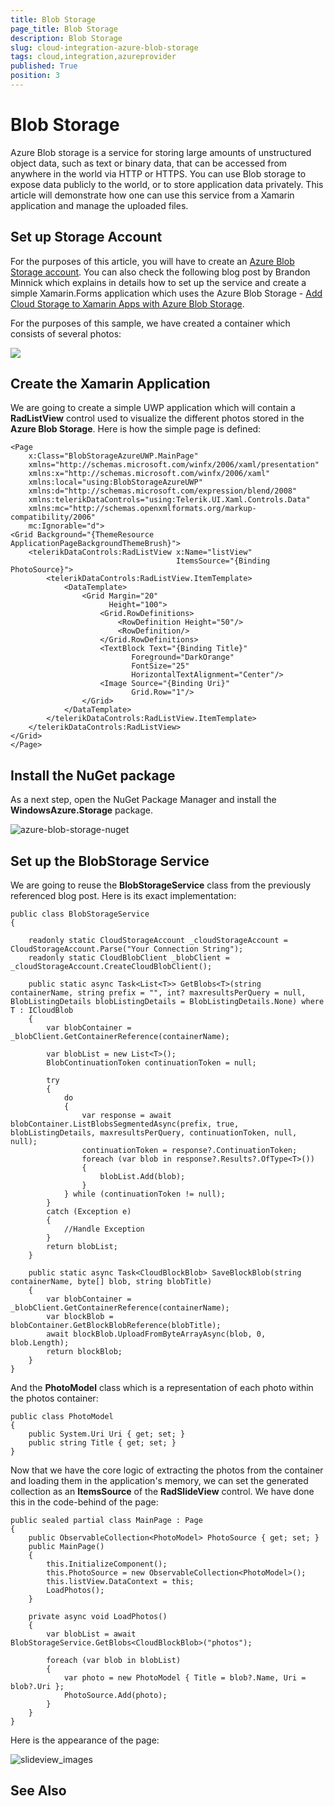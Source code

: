 ```yaml
---
title: Blob Storage
page_title: Blob Storage
description: Blob Storage
slug: cloud-integration-azure-blob-storage
tags: cloud,integration,azureprovider
published: True
position: 3
---
```


# Blob Storage

Azure Blob storage is a service for storing large amounts of unstructured object data, such as text or binary data, that can be accessed from anywhere in the world via HTTP or HTTPS. You can use Blob storage to expose data publicly to the world, or to store application data privately. This article will demonstrate how one can use this service from a Xamarin application and manage the uploaded files.

## Set up Storage Account

For the purposes of this article, you will have to create an [Azure Blob Storage account](https://docs.microsoft.com/en-us/azure/storage/common/storage-create-storage-account). You can also check the following blog post by Brandon Minnick which explains in details how to set up the service and create a simple Xamarin.Forms application which uses the Azure Blob Storage - [Add Cloud Storage to Xamarin Apps with Azure Blob Storage](https://blog.xamarin.com/xamarin-plus-azure-blob-cloud-storage/).

For the purposes of this sample, we have created a container which consists of several photos:

![](images/azure_blob_photos.png)

## Create the Xamarin Application

We are going to create a simple UWP application which will contain a **RadListView** control used to visualize the different photos stored in the **Azure Blob Storage**. Here is how the simple page is defined:

	<Page
	    x:Class="BlobStorageAzureUWP.MainPage"
	    xmlns="http://schemas.microsoft.com/winfx/2006/xaml/presentation"
	    xmlns:x="http://schemas.microsoft.com/winfx/2006/xaml"
	    xmlns:local="using:BlobStorageAzureUWP"
	    xmlns:d="http://schemas.microsoft.com/expression/blend/2008"
	    xmlns:telerikDataControls="using:Telerik.UI.Xaml.Controls.Data"
	    xmlns:mc="http://schemas.openxmlformats.org/markup-compatibility/2006"
	    mc:Ignorable="d">
    <Grid Background="{ThemeResource ApplicationPageBackgroundThemeBrush}">
        <telerikDataControls:RadListView x:Name="listView" 
                                         ItemsSource="{Binding PhotoSource}">
            <telerikDataControls:RadListView.ItemTemplate>
                <DataTemplate>
                    <Grid Margin="20" 
                          Height="100">
                        <Grid.RowDefinitions>
                            <RowDefinition Height="50"/>
                            <RowDefinition/>
                        </Grid.RowDefinitions>
                        <TextBlock Text="{Binding Title}" 
                               Foreground="DarkOrange" 
                               FontSize="25"
                               HorizontalTextAlignment="Center"/>
                        <Image Source="{Binding Uri}" 
                               Grid.Row="1"/>
                    </Grid>
                </DataTemplate>
            </telerikDataControls:RadListView.ItemTemplate>
        </telerikDataControls:RadListView>
    </Grid>
	</Page>

## Install the NuGet package

As a next step, open the NuGet Package Manager and install the **WindowsAzure.Storage** package.

![azure-blob-storage-nuget](images/windows_storage_nuget.png)

## Set up the BlobStorage Service

We are going to reuse the **BlobStorageService** class from the previously referenced blog post. Here is its exact implementation:

	public class BlobStorageService
    {

        readonly static CloudStorageAccount _cloudStorageAccount = CloudStorageAccount.Parse("Your Connection String");
        readonly static CloudBlobClient _blobClient = _cloudStorageAccount.CreateCloudBlobClient();

        public static async Task<List<T>> GetBlobs<T>(string containerName, string prefix = "", int? maxresultsPerQuery = null, BlobListingDetails blobListingDetails = BlobListingDetails.None) where T : ICloudBlob
        {
            var blobContainer = _blobClient.GetContainerReference(containerName);

            var blobList = new List<T>();
            BlobContinuationToken continuationToken = null;

            try
            {
                do
                {
                    var response = await blobContainer.ListBlobsSegmentedAsync(prefix, true, blobListingDetails, maxresultsPerQuery, continuationToken, null, null);
                    continuationToken = response?.ContinuationToken;
                    foreach (var blob in response?.Results?.OfType<T>())
                    {
                        blobList.Add(blob);
                    }
                } while (continuationToken != null);
            }
            catch (Exception e)
            {
                //Handle Exception
            }
            return blobList;
        }

        public static async Task<CloudBlockBlob> SaveBlockBlob(string containerName, byte[] blob, string blobTitle)
        {
            var blobContainer = _blobClient.GetContainerReference(containerName);
            var blockBlob = blobContainer.GetBlockBlobReference(blobTitle);
            await blockBlob.UploadFromByteArrayAsync(blob, 0, blob.Length);
            return blockBlob;
        }
    }

And the **PhotoModel** class which is a representation of each photo within the photos container:

	public class PhotoModel
    {
        public System.Uri Uri { get; set; }
        public string Title { get; set; }
    }

Now that we have the core logic of extracting the photos from the container and loading them in the application's memory, we can set the generated collection as an **ItemsSource** of the **RadSlideView** control. We have done this in the code-behind of the page:

	public sealed partial class MainPage : Page
    {
        public ObservableCollection<PhotoModel> PhotoSource { get; set; }
        public MainPage()
        {
            this.InitializeComponent();
            this.PhotoSource = new ObservableCollection<PhotoModel>();
            this.listView.DataContext = this;
            LoadPhotos();
        }

        private async void LoadPhotos()
        {
            var blobList = await BlobStorageService.GetBlobs<CloudBlockBlob>("photos");

            foreach (var blob in blobList)
            {
                var photo = new PhotoModel { Title = blob?.Name, Uri = blob?.Uri };
                PhotoSource.Add(photo);
            }
        }
    }

Here is the appearance of the page:

![slideview_images](images/blobstorage_listview_uwp.png)

## See Also
